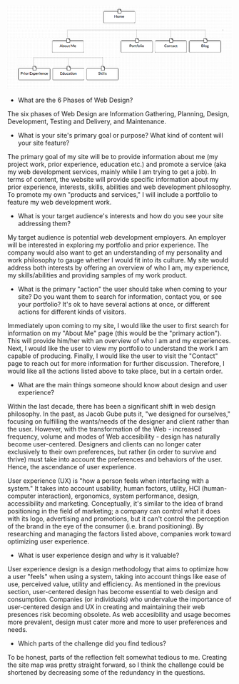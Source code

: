 ![Site-Map](/week-2/imgs/site-map.png)

- What are the 6 Phases of Web Design?

The six phases of Web Design are Information Gathering, Planning, Design, Development, Testing and Delivery, and Maintenance.

- What is your site's primary goal or purpose? What kind of content will your site feature?

The primary goal of my site will be to provide information about me (my project work, prior experience, education etc.) and promote a service (aka my web development services, mainly while I am trying to get a job). In terms of content, the website will provide specific information about my prior experience, interests, skills, abilities and web development philosophy. To promote my own "products and services," I will include a portfolio to feature my web development work.

- What is your target audience's interests and how do you see your site addressing them?

My target audience is potential web development employers. An employer will be interested in exploring my portfolio and prior experience. The company would also want to get an understanding of my personality and work philosophy to gauge whether I would fit into its culture. My site would address both interests by offering an overview of who I am, my experience, my skills/abilities and providing samples of my work product.

- What is the primary "action" the user should take when coming to your site? Do you want them to search for information, contact you, or see your portfolio? It's ok to have several actions at once, or different actions for different kinds of visitors.

Immediately upon coming to my site, I would like the user to first search for information on my "About Me" page (this would be the "primary action"). This will provide him/her with an overview of who I am and my experiences. Next, I would like the user to view my portfolio to understand the work I am capable of producing. Finally, I would like the user to visit the "Contact" page to reach out for more information for further discussion. Therefore, I would like all the actions listed above to take place, but in a certain order.

- What are the main things someone should know about design and user experience?

Within the last decade, there has been a significant shift in web design philosophy. In the past, as Jacob Gube puts it, "we designed for ourselves," focusing on fulfilling the wants/needs of the designer and client rather than the user. However, with the transformation of the Web - increased frequency, volume and modes of Web accesibility - design has naturally become user-centered. Designers and clients can no longer cater exclusively to their own preferences, but rather (in order to survive and thrive) must take into account the preferences and behaviors of the user. Hence, the ascendance of user experience.

User experience (UX) is "how a person feels when interfacing with a system." It takes into account usability, human factors, utility, HCI (human-computer interaction), ergonomics, system performance, design, accessibility and marketing. Conceptually, it's similar to the idea of brand positioning in the field of marketing; a company can control what it does with its logo, advertising and promotions, but it can't control the perception of the brand in the eye of the consumer (i.e. brand positioning). By researching and managing the factors listed above, companies work toward optimizing user experience.

- What is user experience design and why is it valuable?

User experience design is a design methodology that aims to optimize how a user "feels" when using a system, taking into account things like ease of use, perceived value, utility and efficiency. As mentioned in the previous section, user-centered design has become essential to web design and consumption. Companies (or individuals) who undervalue the importance of user-centered design and UX in creating and maintaining their web presences risk becoming obsolete. As web accesibility and usage becomes more prevalent, design must cater more and more to user preferences and needs.

- Which parts of the challenge did you find tedious?

To be honest, parts of the reflection felt somewhat tedious to me. Creating the site map was pretty straight forward, so I think the challenge could be shortened by decreasing some of the redundancy in the questions.